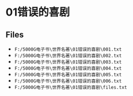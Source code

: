 # 01错误的喜剧

## Files

- `F:/5000G电子书\世界名著\01错误的喜剧\001.txt`
- `F:/5000G电子书\世界名著\01错误的喜剧\002.txt`
- `F:/5000G电子书\世界名著\01错误的喜剧\003.txt`
- `F:/5000G电子书\世界名著\01错误的喜剧\004.txt`
- `F:/5000G电子书\世界名著\01错误的喜剧\005.txt`
- `F:/5000G电子书\世界名著\01错误的喜剧\006.txt`
- `F:/5000G电子书\世界名著\01错误的喜剧\files.txt`
